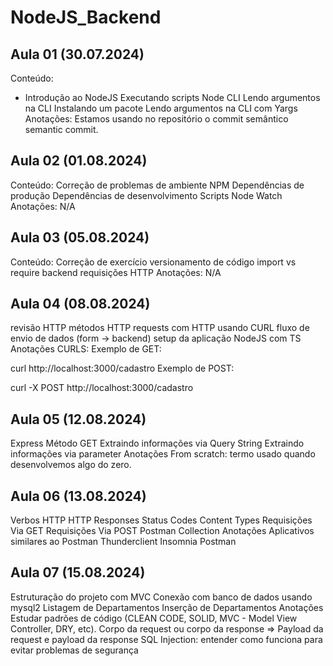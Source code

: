 # NodeJS_Backend

## Aula 01 (30.07.2024)
Conteúdo:
- Introdução ao NodeJS
 Executando scripts
 Node CLI
 Lendo argumentos na CLI
 Instalando um pacote
 Lendo argumentos na CLI com Yargs
Anotações:
Estamos usando no repositório o commit semântico semantic commit.

## Aula 02 (01.08.2024)
Conteúdo:
  Correção de problemas de ambiente
 NPM
 Dependências de produção
 Dependências de desenvolvimento
 Scripts
 Node Watch
Anotações:
N/A

## Aula 03 (05.08.2024)
Conteúdo:
 Correção de exercício
 versionamento de código
 import vs require
 backend
 requisições HTTP
Anotações:
N/A

## Aula 04 (08.08.2024)
 revisão HTTP
 métodos HTTP
 requests com HTTP usando CURL
 fluxo de envio de dados (form -> backend)
 setup da aplicação NodeJS com TS
Anotações
CURLS: Exemplo de GET:

curl http://localhost:3000/cadastro
Exemplo de POST:

curl -X POST http://localhost:3000/cadastro

## Aula 05 (12.08.2024)
 Express
 Método GET
 Extraindo informações via Query String
 Extraindo informações via parameter
Anotações
From scratch: termo usado quando desenvolvemos algo do zero.

## Aula 06 (13.08.2024)
 Verbos HTTP
 HTTP Responses
 Status Codes
 Content Types
 Requisições Via GET
 Requisições Via POST
 Postman
 Collection
Anotações
Aplicativos similares ao Postman
Thunderclient
Insomnia
Postman

## Aula 07 (15.08.2024)
 Estruturação do projeto com MVC
 Conexão com banco de dados usando mysql2
 Listagem de Departamentos
 Inserção de Departamentos
Anotações
Estudar padrões de código (CLEAN CODE, SOLID, MVC - Model View Controller, DRY, etc).
Corpo da request ou corpo da response => Payload da request e payload da response
SQL Injection: entender como funciona para evitar problemas de segurança
